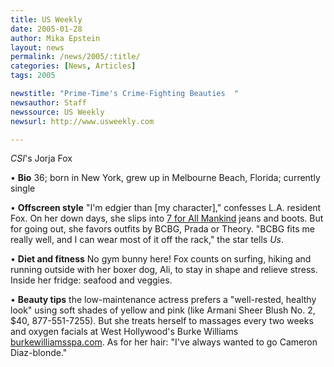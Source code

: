 ```yaml
---
title: US Weekly
date: 2005-01-28
author: Mika Epstein
layout: news
permalink: /news/2005/:title/
categories: [News, Articles]
tags: 2005

newstitle: "Prime-Time's Crime-Fighting Beauties  "
newsauthor: Staff  
newssource: US Weekly  
newsurl: http://www.usweekly.com  

---
```

*CSI*'s Jorja Fox

&bull; **Bio** 36; born in New York, grew up in Melbourne Beach, Florida; currently single

&bull; **Offscreen style** "I'm edgier than [my character]," confesses L.A. resident Fox. On her down days, she slips into [7 for All Mankind](http://www.sevenjeansshop.com/) jeans and boots. But for going out, she favors outfits by BCBG, Prada or Theory. "BCBG fits me really well, and I can wear most of it off the rack," the star tells *Us*.

&bull; **Diet and fitness** No gym bunny here! Fox counts on surfing, hiking and running outside with her boxer dog, Ali, to stay in shape and relieve stress. Inside her fridge: seafood and veggies.

&bull; **Beauty tips** the low-maintenance actress prefers a "well-rested, healthy look" using soft shades of yellow and pink (like Armani Sheer Blush No. 2, $40, 877-551-7255). But she treats herself to massages every two weeks and oxygen facials at West Hollywood's Burke Williams [burkewilliamsspa.com](http://www.burkewilliamsspa.com). As for her hair: "I've always wanted to go Cameron Diaz-blonde."

